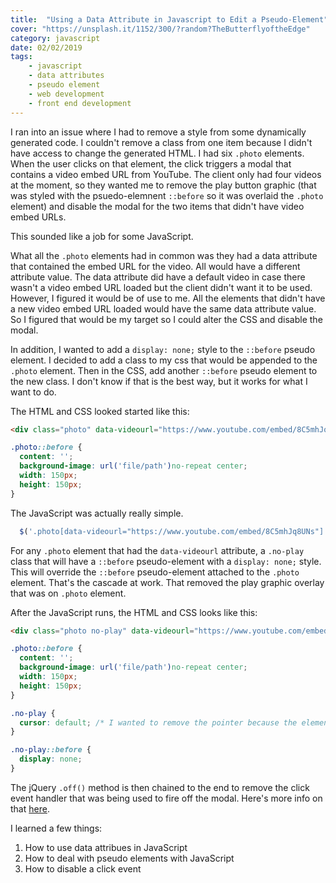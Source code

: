 ```yaml
---
title:  "Using a Data Attribute in Javascript to Edit a Pseudo-Element" 
cover: "https://unsplash.it/1152/300/?random?TheButterflyoftheEdge"
category: javascript
date: 02/02/2019
tags:
    - javascript
    - data attributes
    - pseudo element
    - web development
    - front end development
---
```


I ran into an issue where I had to remove a style from some dynamically generated code. I couldn't remove a class from one item because I didn't have access to change the generated HTML. I had six `.photo` elements. When the user clicks on that element, the click triggers a modal that contains a video embed URL from YouTube. The client only had four videos at the moment, so they wanted me to remove the play button graphic (that was styled with the psuedo-elemnent `::before` so it was overlaid the `.photo` element) and disable the modal for the two items that didn't have video embed URLs. 

This sounded like a job for some JavaScript. 

What all the `.photo` elements had in common was they had a data attribute that contained the embed URL for the video. All would have a different attribute value. The data attribute did have a default video in case there wasn't a video embed URL loaded but the client didn't want it to be used. However, I figured it would be of use to me. All the elements that didn't have a new video embed URL loaded would have the same data attribute value. So I figured that would be my target so I could alter the CSS and disable the modal.

In addition, I wanted to add a `display: none;` style to the `::before` pseudo element. I decided to add a class to my css that would be appended to the `.photo` element. Then in the CSS, add another `::before` pseudo element to the new class. I don't know if that is the best way, but it works for what I want to do.

The HTML and CSS looked started like this:

```html
<div class="photo" data-videourl="https://www.youtube.com/embed/8C5mhJq8UNs"></div>
```

```css
.photo::before {
  content: '';
  background-image: url('file/path')no-repeat center;
  width: 150px;
  height: 150px;
}
```

The JavaScript was actually really simple. 

```javascript
  $('.photo[data-videourl="https://www.youtube.com/embed/8C5mhJq8UNs"]').addClass("no-play").off();;
```

For any `.photo` element that had the `data-videourl` attribute, a `.no-play` class that will have a `::before` pseudo-element with a `display: none;` style. This will override the `::before` pseudo-element attached to the `.photo` element. That's the cascade at work. That removed the play graphic overlay that was on `.photo` element.

After the JavaScript runs, the HTML and CSS looks like this:

```html
<div class="photo no-play" data-videourl="https://www.youtube.com/embed/8C5mhJq8UNs"></div>
```

```css
.photo::before {
  content: '';
  background-image: url('file/path')no-repeat center;
  width: 150px;
  height: 150px;
}

.no-play {
  cursor: default; /* I wanted to remove the pointer because the element wouldn't be clickable */
}

.no-play::before {
  display: none;
}
```

The jQuery `.off()` method is then chained to the end to remove the click event handler that was being used to fire off the modal. Here's more info on that [here](http://api.jquery.com/off/).


I learned a few things:

1. How to use data attribues in JavaScript
2. How to deal with pseudo elements with JavaScript
3. How to disable a click event

